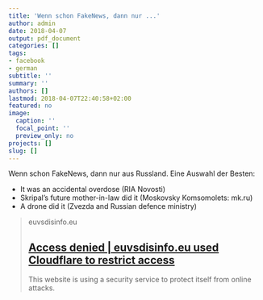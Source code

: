 ```yaml
---
title: 'Wenn schon FakeNews, dann nur ...'
author: admin
date: 2018-04-07
output: pdf_document
categories: []
tags:
- facebook
- german
subtitle: ''
summary: ''
authors: []
lastmod: 2018-04-07T22:40:58+02:00
featured: no
image:
  caption: ''
  focal_point: ''
  preview_only: no
projects: []
slug: []
---
```

Wenn schon FakeNews, dann nur aus Russland. 
Eine Auswahl der Besten:

- It was an accidental overdose (RIA Novosti)
- Skripal’s future mother-in-law did it (Moskovsky Komsomolets: mk.ru)
- A drone did it (Zvezda and Russian defence ministry)
> euvsdisinfo.eu
> ## [Access denied | euvsdisinfo.eu used Cloudflare to restrict access](https://euvsdisinfo.eu/figure-of-the-week-20/)
>
>This website is using a security service to protect itself from online attacks.

